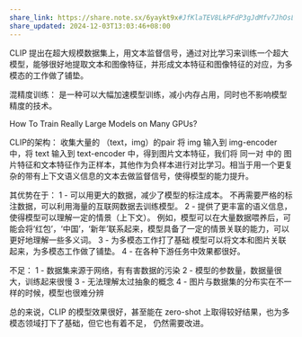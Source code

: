 ```yaml
---
share_link: https://share.note.sx/6yaykt9x#JfKlaTEV8LkPFdP3gJdMfv7JhOsLxTNgFnCDBhmKv+8
share_updated: 2024-12-03T13:03:46+08:00
---
```

CLIP 提出在超大规模数据集上，用文本监督信号，通过对比学习来训练一个超大模型，能够很好地提取文本和图像特征，并形成文本特征和图像特征的对应，为多模态的工作做了铺垫。

混精度训练：
	是一种可以大幅加速模型训练，减小内存占用，同时也不影响模型精度的技术。


How To Train Really Large Models on Many GPUs?


CLIP的架构：
收集大量的 （text，img）的pair 将 img 输入到 img-encoder 中，将 text 输入到 text-encoder 中，得到图片文本特征，我们将 同一对 中的 图片特征和文本特征作为正样本，其他作为负样本进行对比学习。相当于用一个更复杂的带有上下文语义信息的文本去做监督信号，使得模型的能力提升。

其优势在于：
	1 - 可以用更大的数据，减少了模型的标注成本。
	 不再需要严格的标注数据，可以利用海量的互联网数据去训练模型。
	2 - 提供了更丰富的语义信息，使得模型可以理解一定的情景（上下文）。
	例如，模型可以在大量数据喂养后，可能会将‘红包’，‘中国’，‘新年’联系起来，模型具备了一定的情景关联的能力，可以更好地理解一些多义词。
	3 - 为多模态工作打了基础
	模型可以将文本和图片关联起来，为多模态工作做了铺垫。
	4 - 在各种下游任务中效果都很好。

不足：
	1 - 数据集来源于网络，有有害数据的污染
	2 - 模型的参数量，数据量很大，训练起来很慢
	3 - 无法理解太过抽象的概念
	4 - 图片与数据集的分布实在不一样的时候，模型也很难分辨

总的来说，CLIP 的模型效果很好，甚至能在 zero-shot 上取得较好结果，也为多模态领域打下了基础，但它也有着不足， 仍然需要改进。